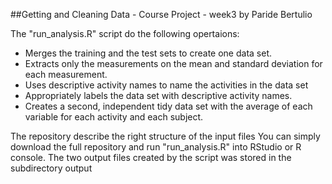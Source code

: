 ##Getting and Cleaning Data - Course Project - week3 
by Paride Bertulio


The "run_analysis.R" script do the following opertaions:
- Merges the training and the test sets to create one data set.
- Extracts only the measurements on the mean and standard deviation for each measurement. 
- Uses descriptive activity names to name the activities in the data set
- Appropriately labels the data set with descriptive activity names. 
- Creates a second, independent tidy data set with the average of each variable for each activity and each subject. 

The repository describe the right structure of the input files 
You can simply download the full repository and run "run_analysis.R" into RStudio or R console.
The two output files created by the script was stored in the subdirectory output
